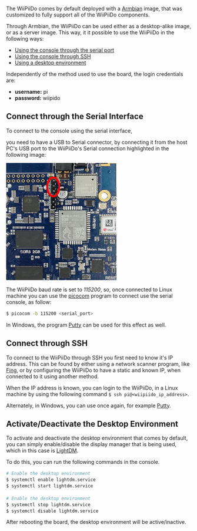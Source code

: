 The WiiPiiDo comes by default deployed with a [Armbian](https://www.armbian.com/) image,
that was customized to fully support all of the WiiPiiDo components.

Through Armbian, the WiiPiiDo can be used either as a desktop-alike image,
or as a server image.
This way, it it possible to use the WiiPiiDo in the following ways:

- [Using the console through the serial port](#connect-through-the-serial-interface)
- [Using the console through SSH](#connect-through-ssh)
- [Using a desktop environment]()

Independently of the method used to use the board, the login credentials are:

- **username:** pi
- **password:** wiipido

## Connect through the Serial Interface

To connect to the console using the serial interface,
<!-- TODO put link to one USB-to-Serial -->
you need to have a USB to Serial connector,
by connecting it from the host PC's USB port to the WiiPiiDo's Serial
connection highlighted in the following image:

![WiiPiiDo Serial Port](img/wiipiido_serial.jpg)

The WiiPiiDo baud rate is set to *115200*, so, once connected
to Linux machine you can use the [picocom](https://linux.die.net/man/8/picocom) program
to connect use the serial console, as follow:

```bash
$ picocom -b 115200 <serial_port>
```

In Windows, the program  [Putty](https://putty.org) can be used for this effect as well.

## Connect through SSH

To connect to the WiiPiiDo through SSH you first need to know it's IP address.
This can be found by either using a network scanner program, like [Fing](https://www.fing.com/),
or by configuring the WiiPiiDo to have a static and known IP,
when connected to it using another method.

When the IP address is known, you can login to the WiiPiiDo, in a Linux machine by using the following command
`$ ssh pi@<wiipiido_ip_address>`.

Alternately, in Windows, you can use once again, for example [Putty](https://putty.org).


## Activate/Deactivate the Desktop Environment

To activate and deactivate the desktop environment that comes by default,
you can simply enable/disable the display manager that is being used,
which in this case is [LightDM](https://wiki.archlinux.org/index.php/LightDM).

To do this, you can run the following commands in the console.

```bash
# Enable the desktop environment
$ systemctl enable lightdm.service
$ systemctl start lightdm.service

# Enable the desktop environment
$ systemctl stop lightdm.service
$ systemctl disable lightdm.service
```

After rebooting the board, the desktop environment will be active/inactive.
